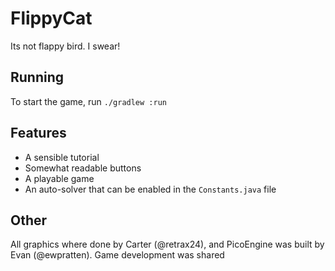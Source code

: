 # FlippyCat
Its not flappy bird. I swear!

## Running
To start the game, run `./gradlew :run`

## Features
 - A sensible tutorial
 - Somewhat readable buttons
 - A playable game
 - An auto-solver that can be enabled in the `Constants.java` file

## Other
All graphics where done by Carter (@retrax24), and PicoEngine was built by Evan (@ewpratten). Game development was shared